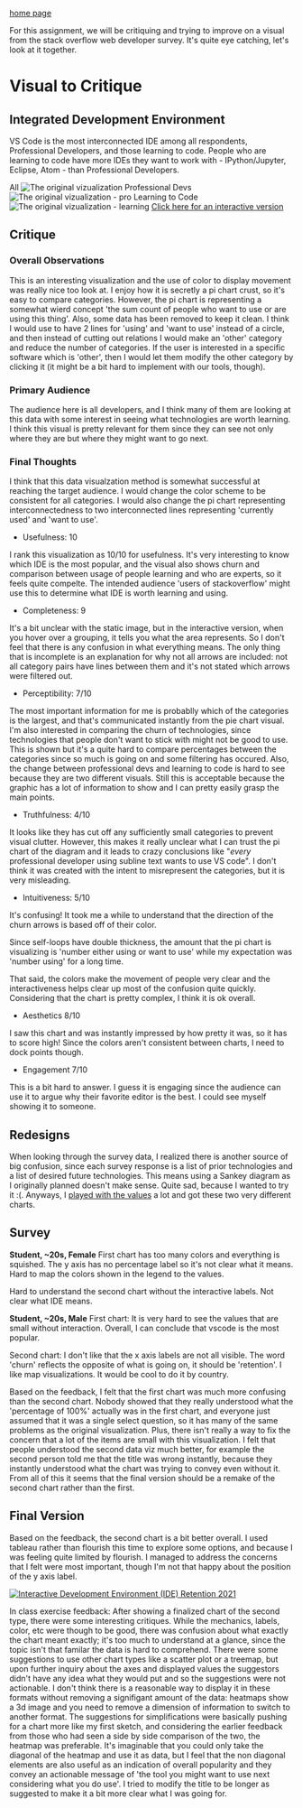 [home page](https://alex7li.github.io/DataStories/)

For this assignment, we will be critiquing and trying to improve on a visual from the stack overflow web developer survey. It's quite eye catching, let's look at it together.

# Visual to Critique

## Integrated Development Environment

VS Code is the most interconnected IDE among all respondents, Professional Developers, and those learning to code. People who are learning to code have more IDEs they want to work with - IPython/Jupyter, Eclipse, Atom - than Professional Developers.

All
![The original vizualization](./orig_viz.png)
Professional Devs
![The original vizualization - pro](./pro-devs.png)
Learning to Code
![The original vizualization - learning](./learning.png)
[Click here for an interactive version](https://survey.stackoverflow.co/2022/#section-worked-with-vs-want-to-work-with-integrated-development-environment)

## Critique

### Overall Observations

This is an interesting visualization and the use of color to display movement was really nice too look at. I enjoy how it is secretly a pi chart crust, so it's easy to compare categories. However, the pi chart is representing a somewhat wierd concept 'the sum count of people who want to use or are using this thing'. Also, some data has been removed to keep it clean. I think I would use to have 2 lines for 'using' and 'want to use' instead of a circle, and then instead of cutting out relations I would make an 'other' category and reduce the number of categories. If the user is interested in a specific software which is 'other', then I would let them modify the other category by clicking it (it might be a bit hard to implement with our tools, though).

### Primary Audience

The audience here is all developers, and I think many of them are looking at this data with some interest in seeing what technologies are worth learning. I think this visual is pretty relevant for them since they can see not only where they are but where they might want to go next.

### Final Thoughts

I think that this data visualzation method is somewhat successful at reaching the target audience. I would change the color scheme to be consistent for all categories. I would also change the pi chart representing interconnectedness to two interconnected lines representing 'currently used' and 'want to use'.

- Usefulness: 10

I rank this visualization as 10/10 for usefulness.
It's very interesting to know which IDE is the most popular, and the visual also shows churn and comparison between usage of people learning and who are experts, so it feels quite compelte. The intended audience 'users of stackoverflow' might use this to determine what IDE is worth learning and using.

- Completeness: 9

It's a bit unclear with the static image, but in the interactive version, when you hover over a grouping, it tells you what the area represents. So I don't feel that there
is any confusion in what everything means. The only thing
that is incomplete is an explanation for why not all arrows
are included: not all category pairs have lines between them
and it's not stated which arrows were filtered out.

- Perceptibility: 7/10

The most important information for me is probablly which of the categories is the largest, and that's communicated instantly from the pie chart visual. I'm also interested in comparing the churn of technologies, since technologies that people don't want to stick with might not be good to use. This is shown but it's a quite hard to compare percentages between the categories since so much is going on and some filtering has occured.
Also, the change between professional devs and learning to code is hard to see because they are two different visuals.
Still this is acceptable because the graphic has a lot of information to show and I can pretty easily grasp the main points.

- Truthfulness: 4/10

It looks like they has cut off any sufficiently small categories to prevent visual clutter. However, this makes
it really unclear what I can trust the pi chart of the diagram and it leads to crazy conclusions like "<i>every</i>
professional developer using subline text wants to use VS code". I don't think it was created with the intent to misrepresent the categories, but it is very misleading.

- Intuitiveness: 5/10

It's confusing! It took me a while to understand that the
direction of the churn arrows is based off of their color.

Since self-loops have double thickness, the amount that the pi chart is visualizing is 'number either using or want to use' while my expectation was 'number using' for a long time.

That said, the colors make the movement of people very clear
and the interactiveness helps clear up most of the confusion quite quickly. Considering that the chart is pretty complex, I think it is ok overall.

- Aesthetics 8/10

I saw this chart and was instantly impressed by how pretty it was, so it has to score high! Since the colors aren't consistent between charts, I need to dock points though.

- Engagement 7/10

This is a bit hard to answer. I guess it is engaging since the audience can use it to argue why their favorite editor is the best. I could see myself showing it to someone.

## Redesigns

When looking through the survey data, I realized there is another source of big confusion, since each survey response is a list of prior technologies and a list of desired future technologies. This means using a Sankey diagram as I originally planned doesn't make sense. Quite sad, because I wanted to try it :(. Anyways, I [played with the values](https://github.com/Alex7Li/DataStories/blob/main/stack_overflow/format_data.py) a lot and got these two very different charts.

<div class="flourish-embed flourish-chart" data-src="visualisation/12609225"><script src="https://public.flourish.studio/resources/embed.js"></script></div>

<div class="flourish-embed flourish-heatmap" data-src="visualisation/12609969"><script src="https://public.flourish.studio/resources/embed.js"></script></div>

## Survey

**Student, ~20s, Female**
First chart has too many colors and everything is squished. The y axis has no percentage label so it's not clear what it means. Hard to map the colors shown in the legend to the values.

Hard to understand the second chart without the interactive labels. Not clear what IDE means.

**Student, ~20s, Male**
First chart: It is very hard to see the values that are small without interaction. Overall, I can conclude that vscode is the most popular.

Second chart: I don't like that the x axis labels are not all visible. The word 'churn' reflects the opposite of what is going on, it should be 'retention'. I like map visualizations. It would be cool to do it by country.

Based on the feedback, I felt that the first chart was much more confusing than the second chart. Nobody showed that they really understood what the 'percentage of 100%' actually was in the first chart, and everyone just assumed that it was a single select question, so it has many of the same problems
as the original visualization. Plus, there isn't really a way to fix the concern that a lot of the items are small with this visualization. I felt that people understood the second data viz much better, for example the second person told me that the title was wrong instantly, because they instantly understood what the chart was trying to convey even without it. From all of this it seems that the final version should be a remake of the second chart rather than the first.

## Final Version

Based on the feedback, the second chart is a bit better overall. I used tableau rather than flourish this time to explore some options, and because I was feeling quite limited by flourish. I managed to address the concerns that I felt were most important, though I'm not that happy about the position of the y axis label.

<div class='tableauPlaceholder' id='viz1675705001290' style='position: relative'><noscript><a href='#'><img alt='Interactive Development Environment (IDE) Retention 2021 ' src='https:&#47;&#47;public.tableau.com&#47;static&#47;images&#47;ID&#47;IDERetention&#47;IDERetentionHeatmap&#47;1_rss.png' style='border: none' /></a></noscript><object class='tableauViz'  style='display:none;'><param name='host_url' value='https%3A%2F%2Fpublic.tableau.com%2F' /> <param name='embed_code_version' value='3' /> <param name='site_root' value='' /><param name='name' value='IDERetention&#47;IDERetentionHeatmap' /><param name='tabs' value='no' /><param name='toolbar' value='yes' /><param name='static_image' value='https:&#47;&#47;public.tableau.com&#47;static&#47;images&#47;ID&#47;IDERetention&#47;IDERetentionHeatmap&#47;1.png' /> <param name='animate_transition' value='yes' /><param name='display_static_image' value='yes' /><param name='display_spinner' value='yes' /><param name='display_overlay' value='yes' /><param name='display_count' value='yes' /><param name='language' value='en-US' /></object></div>
<script type='text/javascript'>
var divElement = document.getElementById('viz1675705001290');
var vizElement = divElement.getElementsByTagName('object')[0];
vizElement.style.width='100%';vizElement.style.height=(divElement.offsetWidth*0.75)+'px';
var scriptElement = document.createElement('script');
scriptElement.src = 'https://public.tableau.com/javascripts/api/viz_v1.js';
vizElement.parentNode.insertBefore(scriptElement, vizElement);
</script>

In class exercise feedback: After showing a finalized chart of the second type, there were some interesting critiques. While the mechanics, labels, color, etc were though to be good, there was confusion about what exactly the chart meant exactly; it's too much to understand at a glance, since the topic isn't that familar the data is hard to comprehend. There were some suggestions to use other chart types like a scatter plot or a treemap, but upon further inquiry about the axes and displayed values the suggestors didn't have any idea what they would put and so the suggestions were not actionable. I don't think there is a reasonable way to display it in these formats without removing a signifigant amount of the data: heatmaps show a 3d image and you need to remove a dimension of information to switch to another format. The suggestions for simplifications were basically pushing for a chart more like my first sketch, and considering the earlier feedback from those who had seen a side by side comparison of the two, the heatmap was preferable. It's imaginable that you could only take the diagonal of the heatmap and use it as data, but I feel that the non diagonal elements are also useful as an indication of overall popularity and they convey an actionable message of 'the tool you might want to use next considering what you do use'. I tried to modify the title to be longer as suggested to make it a bit more clear what I was going for.